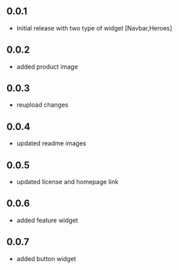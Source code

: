 ## 0.0.1

* Initial release with two type of widget [Navbar,Heroes]

## 0.0.2

* added product image

## 0.0.3

* reupload changes
  
## 0.0.4

* updated readme images

## 0.0.5

* updated license and homepage link
  
## 0.0.6

* added feature widget

## 0.0.7

* added button widget
